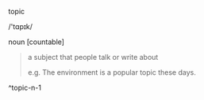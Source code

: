 topic

/'tɑpɪk/

noun [countable]

> a subject that people talk or write about
> 
> e.g. The environment is a popular topic these days.

^topic-n-1